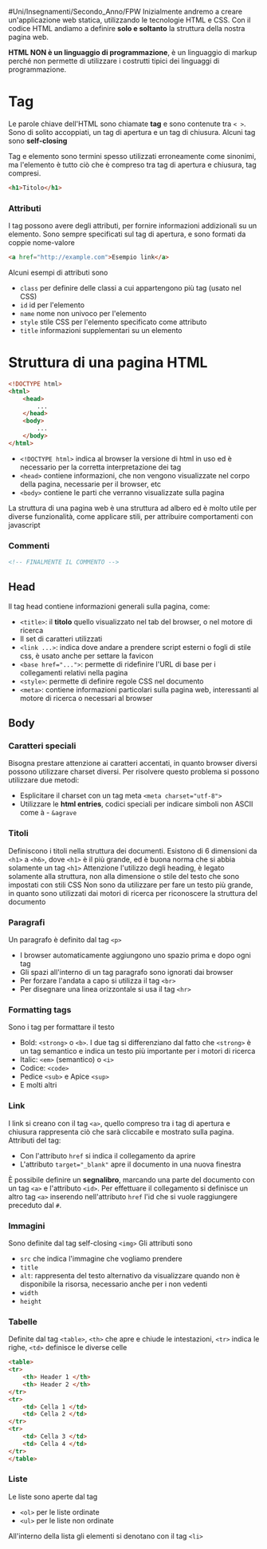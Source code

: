 #Uni/Insegnamenti/Secondo_Anno/FPW
Inizialmente andremo a creare un'applicazione web statica, utilizzando le tecnologie HTML e CSS.
Con il codice HTML andiamo a definire **solo e soltanto** la struttura della nostra pagina web.

**HTML NON è un linguaggio di programmazione**, è un linguaggio di markup perché non permette di utilizzare i costrutti tipici dei linguaggi di programmazione.

# Tag
Le parole chiave dell'HTML sono chiamate **tag** e sono contenute tra `< >`. Sono di solito accoppiati, un tag di apertura e un tag di chiusura. Alcuni tag sono **self-closing**

Tag e elemento sono termini spesso utilizzati erroneamente come sinonimi, ma l'elemento è tutto ciò che è compreso tra tag di apertura e chiusura, tag compresi.
```html
<h1>Titolo</h1>
```

### Attributi
I tag possono avere degli attributi, per fornire informazioni addizionali su un elemento. Sono sempre specificati sul tag di apertura, e sono formati da coppie nome-valore
```html
<a href="http://example.com">Esempio link</a>
```

Alcuni esempi di attributi sono
- `class` per definire delle classi a cui appartengono più tag (usato nel CSS)
- `id` id per l'elemento
- `name` nome non univoco per l'elemento
- `style` stile CSS per l'elemento specificato come attributo
- `title` informazioni supplementari su un elemento

# Struttura di una pagina HTML

```html
<!DOCTYPE html>
<html>
	<head>
		...
	</head>
	<body>
		...
	</body>
</html>
```

- `<!DOCTYPE html>` indica al browser la versione di html in uso ed è necessario per la corretta interpretazione dei tag
- `<head>` contiene informazioni, che non vengono visualizzate nel corpo della pagina, necessarie per il browser, etc
- `<body>` contiene le parti che verranno visualizzate sulla pagina

La struttura di una pagina web è una struttura ad albero ed è molto utile per diverse funzionalità, come applicare stili, per attribuire comportamenti con javascript

### Commenti
```html
<!-- FINALMENTE IL COMMENTO -->
```

## Head
Il tag head contiene informazioni generali sulla pagina, come:
- `<title>`: il **titolo** quello visualizzato nel tab del browser, o nel motore di ricerca
- Il set di caratteri utilizzati
- `<link ...>`: indica dove andare a prendere script esterni o fogli di stile css, è usato anche per settare la favicon
- `<base href="...">`: permette di ridefinire l'URL di base per i collegamenti relativi nella pagina
- `<style>`: permette di definire regole CSS nel documento
- `<meta>`: contiene informazioni particolari sulla pagina web, interessanti al motore di ricerca o necessari al browser

## Body
### Caratteri speciali
Bisogna prestare attenzione ai caratteri accentati, in quanto browser diversi possono utilizzare charset diversi. Per risolvere questo problema si possono utilizzare due metodi:
- Esplicitare il charset con un tag meta `<meta charset="utf-8">`
- Utilizzare le **html entries**, codici speciali per indicare simboli non ASCII come à - `&agrave`

### Titoli
Definiscono i titoli nella struttura dei documenti.
Esistono di 6 dimensioni da `<h1>` a `<h6>`, dove `<h1>` è il più grande, ed è buona norma che si abbia solamente un tag `<h1>`
Attenzione l'utilizzo degli heading, è legato solamente alla struttura, non alla dimensione o stile del testo che sono impostati con stili CSS
Non sono da utilizzare per fare un testo più grande, in quanto sono utilizzati dai motori di ricerca per riconoscere la struttura del documento

### Paragrafi
Un paragrafo è definito dal tag `<p>`
- I browser automaticamente aggiungono uno spazio prima e dopo ogni tag
- Gli spazi all'interno di un tag paragrafo sono ignorati dai browser
- Per forzare l'andata a capo si utilizza il tag `<br>`
- Per disegnare una linea orizzontale si usa il tag `<hr>`

### Formatting tags
Sono i tag per formattare il testo
- Bold: `<strong>` o `<b>`. I due tag si differenziano dal fatto che `<strong>` è un tag semantico e indica un testo più importante per i motori di ricerca
- Italic: `<em>` (semantico) o `<i>`
- Codice: `<code>`
- Pedice `<sub>` e Apice `<sup>` 
- E molti altri

### Link
I link si creano con il tag `<a>`, quello compreso tra i tag di apertura e chiusura rappresenta ciò che sarà cliccabile e mostrato sulla pagina.
Attributi del tag:
- Con l'attributo `href` si indica il collegamento da aprire
- L'attributo `target="_blank"` apre il documento in una nuova finestra

È possibile definire un **segnalibro**, marcando una parte del documento con un tag `<a>` e l'attributo `<id>`. Per effettuare il collegamento si definisce un altro tag `<a>` inserendo nell'attributo `href` l'id che si vuole raggiungere preceduto dal `#`.

### Immagini
Sono definite dal tag self-closing `<img>`
Gli attributi sono
- `src` che indica l'immagine che vogliamo prendere
- `title`
- `alt`: rappresenta del testo alternativo da visualizzare quando non è disponibile la risorsa, necessario anche per i non vedenti
- `width`
- `height`

### Tabelle
Definite dal tag `<table>`, `<th>` che apre e chiude le intestazioni, `<tr>` indica le righe, `<td>` definisce le diverse celle 

```html
<table>
<tr>
	<th> Header 1 </th>
	<th> Header 2 </th>
</tr>
<tr>
	<td> Cella 1 </td>
	<td> Cella 2 </td>
</tr>
<tr>
	<td> Cella 3 </td>
	<td> Cella 4 </td>
</tr>
</table>
```

### Liste
Le liste sono aperte dal tag
- `<ol>` per le liste ordinate
- `<ul>` per le liste non ordinate

All'interno della lista gli elementi si denotano con il tag `<li>`